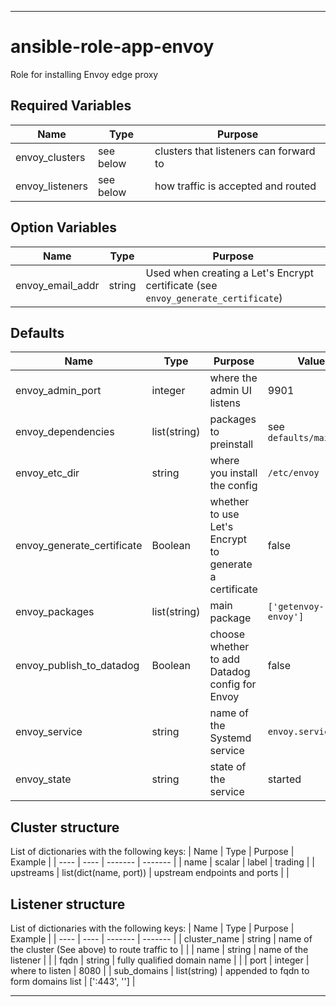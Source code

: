 ----
# ansible-role-app-envoy
Role for installing Envoy edge proxy

## Required Variables
| Name | Type | Purpose |
| ---- | ------- | ----- |
| envoy_clusters | see below | clusters that listeners can forward to |
| envoy_listeners| see below | how traffic is accepted and routed |

## Option Variables
| Name | Type | Purpose |
| ---- | ------- | ----- |
| envoy_email_addr | string | Used when creating a Let's Encrypt certificate (see `envoy_generate_certificate`) |

## Defaults
| Name | Type | Purpose | Value |
| ---- | ---- | ------- | ----- |
| envoy_admin_port | integer | where the admin UI listens | 9901 |
| envoy_dependencies | list(string) | packages to preinstall | see `defaults/main.yml` |
| envoy_etc_dir | string | where you install the config | `/etc/envoy` |
| envoy_generate_certificate | Boolean | whether to use Let's Encrypt to generate a certificate | false |
| envoy_packages | list(string) | main package | `['getenvoy-envoy']` |
| envoy_publish_to_datadog | Boolean | choose whether to add Datadog config for Envoy | false |
| envoy_service | string | name of the Systemd service | `envoy.service` |
| envoy_state | string | state of the service | started |

## Cluster structure
List of dictionaries with the following keys:
| Name | Type | Purpose | Example |
| ---- | ---- | ------- | ------- |
| name | scalar | label | trading |
| upstreams | list(dict(name, port)) | upstream endpoints and ports | |

## Listener structure
List of dictionaries with the following keys:
| Name | Type | Purpose | Example |
| ---- | ---- | ------- | ------- |
| cluster_name | string | name of the cluster (See above) to route traffic to | |
| name | string | name of the listener | |
| fqdn | string | fully qualified domain name | |
| port | integer | where to listen | 8080 |
| sub_domains | list(string) | appended to fqdn to form domains list | [':443', ''] |


****
